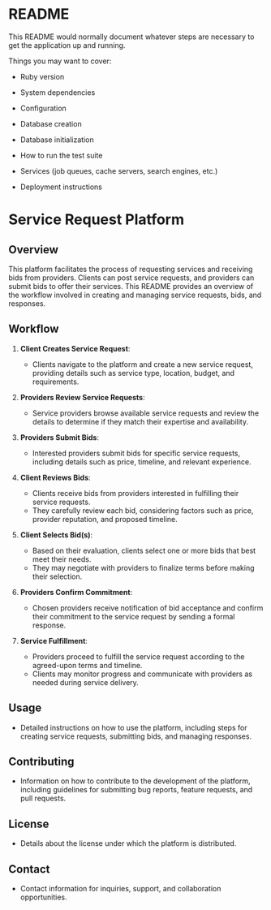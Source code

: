 # README

This README would normally document whatever steps are necessary to get the
application up and running.

Things you may want to cover:

* Ruby version

* System dependencies

* Configuration

* Database creation

* Database initialization

* How to run the test suite

* Services (job queues, cache servers, search engines, etc.)

* Deployment instructions

# Service Request Platform

## Overview

This platform facilitates the process of requesting services and receiving bids from providers. Clients can post service requests, and providers can submit bids to offer their services. This README provides an overview of the workflow involved in creating and managing service requests, bids, and responses.

## Workflow

1. **Client Creates Service Request**:
    - Clients navigate to the platform and create a new service request, providing details such as service type, location, budget, and requirements.

2. **Providers Review Service Requests**:
    - Service providers browse available service requests and review the details to determine if they match their expertise and availability.

3. **Providers Submit Bids**:
    - Interested providers submit bids for specific service requests, including details such as price, timeline, and relevant experience.

4. **Client Reviews Bids**:
    - Clients receive bids from providers interested in fulfilling their service requests.
    - They carefully review each bid, considering factors such as price, provider reputation, and proposed timeline.

5. **Client Selects Bid(s)**:
    - Based on their evaluation, clients select one or more bids that best meet their needs.
    - They may negotiate with providers to finalize terms before making their selection.

6. **Providers Confirm Commitment**:
    - Chosen providers receive notification of bid acceptance and confirm their commitment to the service request by sending a formal response.

7. **Service Fulfillment**:
    - Providers proceed to fulfill the service request according to the agreed-upon terms and timeline.
    - Clients may monitor progress and communicate with providers as needed during service delivery.

## Usage

- Detailed instructions on how to use the platform, including steps for creating service requests, submitting bids, and managing responses.

## Contributing

- Information on how to contribute to the development of the platform, including guidelines for submitting bug reports, feature requests, and pull requests.

## License

- Details about the license under which the platform is distributed.

## Contact

- Contact information for inquiries, support, and collaboration opportunities.


